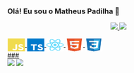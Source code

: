 ### Olá! Eu sou o Matheus Padilha 👋


<div align="center">
  <a href="https://github.com/mpadilhaa">
  <img height="180em" src="https://github-readme-stats.vercel.app/api?username=mpadilhaa&show_icons=true&theme=dracula&include_all_commits=true&count_private=true"/>
  <img height="180em" src="https://github-readme-stats.vercel.app/api/top-langs/?username=mpadilhaa&layout=compact&langs_count=7&theme=dracula"/>
</div>
<div style="display: inline_block"><br>
  <img align="center" alt="math-Js" height="30" width="40" src="https://raw.githubusercontent.com/devicons/devicon/master/icons/javascript/javascript-plain.svg">
  <img align="center" alt="math-Ts" height="30" width="40" src="https://raw.githubusercontent.com/devicons/devicon/master/icons/typescript/typescript-plain.svg">
  <img align="center" alt="math-React" height="30" width="40" src="https://raw.githubusercontent.com/devicons/devicon/master/icons/react/react-original.svg">
  <img align="center" alt="math-HTML" height="30" width="40" src="https://raw.githubusercontent.com/devicons/devicon/master/icons/html5/html5-original.svg">
  <img align="center" alt="math-CSS" height="30" width="40" src="https://raw.githubusercontent.com/devicons/devicon/master/icons/css3/css3-original.svg">
 
  
  </div>
  ###
  
  <div>
   <a href="https://instagram.com/rafaballerini" target="_blank"><img src="https://img.shields.io/badge/-Instagram-%23E4405F?style=for-the-badge&logo=instagram&logoColor=white" target="_blank"></a>
     <a href = "mailto:mpadilhaaac@gmail.com"><img src="https://img.shields.io/badge/-Gmail-%23333?style=for-the-badge&logo=gmail&logoColor=white" target="_blank"></a>
     
     
  </div>
